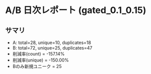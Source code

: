 # A/B 日次レポート (gated_0.1_0.15)

## サマリ
- A: total=28, unique=10, duplicates=18
- B: total=72, unique=25, duplicates=47
- 削減率(count) = -157.14%
- 削減率(unique) = -150.00%
- Bのみ新規ユニーク = 25